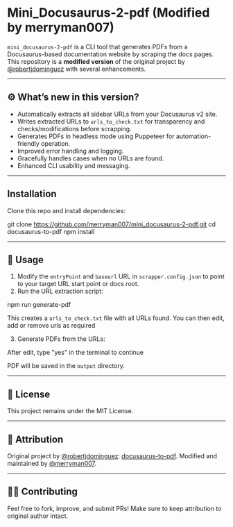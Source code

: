 # Mini_Docusaurus-2-pdf (Modified by merryman007)

`mini_docusaurus-2-pdf` is a CLI tool that generates PDFs from a Docusaurus-based documentation website by scraping the docs pages.  
This repository is a **modified version** of the original project by [@robertjdominguez](https://github.com/robertjdominguez) with several enhancements.

---

## ⚙️ What’s new in this version?

- Automatically extracts all sidebar URLs from your Docusaurus v2 site.
- Writes extracted URLs to `urls_to_check.txt` for transparency and checks/modifications before scrapping.
- Generates PDFs in headless mode using Puppeteer for automation-friendly operation.
- Improved error handling and logging.
- Gracefully handles cases when no URLs are found.
- Enhanced CLI usability and messaging.

---

##  Installation

Clone this repo and install dependencies:


git clone https://github.com/merryman007/mini_docusaurus-2-pdf.git
cd docusaurus-to-pdf
npm install


---

## 🚀 Usage

1. Modify the `entryPoint` and `baseurl` URL in `scrapper.config.json` to point to your target URL start point or docs root.
2. Run the URL extraction script:


npm run generate-pdf


This creates a `urls_to_check.txt` file with all URLs found. You can then edit, add or remove urls as required

3. Generate PDFs from the URLs:


After edit, type "yes" in the terminal to continue


PDF will be saved in the `output` directory.

---



## 📄 License

This project remains under the MIT License.

---

## 🙌 Attribution

Original project by [@robertjdominguez](https://github.com/robertjdominguez): [docusaurus-to-pdf](https://github.com/robertjdominguez/docusaurus-to-pdf).
Modified and maintained by [@merryman007](https://github.com/merryman007).

---

## 🧑‍💻 Contributing

Feel free to fork, improve, and submit PRs!
Make sure to keep attribution to original author intact.

